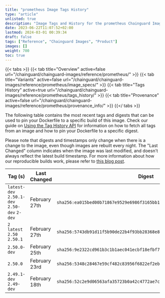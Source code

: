 ```yaml
---
title: "prometheus Image Tags History"
type: "article"
unlisted: true
description: "Image Tags and History for the prometheus Chainguard Image"
date: 2023-06-22T11:07:52+02:00
lastmod: 2024-03-01 00:39:34
draft: false
tags: ["Reference", "Chainguard Images", "Product"]
images: []
weight: 700
toc: true
---
```


{{< tabs >}}
{{< tab title="Overview" active=false url="/chainguard/chainguard-images/reference/prometheus/" >}}
{{< tab title="Variants" active=false url="/chainguard/chainguard-images/reference/prometheus/image_specs/" >}}
{{< tab title="Tags History" active=true url="/chainguard/chainguard-images/reference/prometheus/tags_history/" >}}
{{< tab title="Provenance" active=false url="/chainguard/chainguard-images/reference/prometheus/provenance_info/" >}}
{{</ tabs >}}

The following table contains the most recent tags and digests that can be used to pin your Dockerfile to a specific build of this image. Check our guide on [Using the Tag History API](/chainguard/chainguard-images/using-the-tag-history-api/) for information on how to fetch all tags from an image and how to pin your Dockerfile to a specific digest.

Please note that digests and timestamps only change when there is a change to the image, even though images are rebuilt every night. The "Last Changed" column indicates when the image was last modified, and doesn't always reflect the latest build timestamp. For more information about how our reproducible builds work, please refer to [this blog post](https://www.chainguard.dev/unchained/reproducing-chainguards-reproducible-image-builds).

| Tag (s)                                       | Last Changed  | Digest                                                                    |
|-----------------------------------------------|---------------|---------------------------------------------------------------------------|
|  `latest-dev` `2.50.1-dev` `2.50-dev` `2-dev` | February 27th | `sha256:ea015bed00b71867e9529e6986f3165bb10a6395b3aefaac0b8de25de696b743` |
|  `2` `latest` `2.50` `2.50.1`                 | February 27th | `sha256:5743db91d11f5b90de22b4f93bb28368e8c9c1eb30962dbc96e3d4bccf40730d` |
|  `2.50.0-dev`                                 | February 25th | `sha256:9e2322cd961b3c1b1aec041ecbf18efbf7406fa89e95f4bc69a29e94ec754bba` |
|  `2.50.0`                                     | February 23rd | `sha256:5348c28467e59cf482c83956f6822ef2eb5ab18fb0907c018ed0940977023012` |
|  `2.49.1-dev` `2.49-dev`                      | February 18th | `sha256:52c2e9d06563afa35723b0a42c4772ae7c938f185329e13435972c5c4d2f1d1b` |

